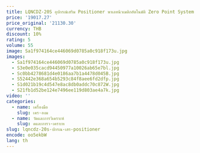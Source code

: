 ```yaml
---
title: LQNCDZ-20S อุปกรณ์เสริม Positioner พาเลทนิวเมติกอัตโนมัติ Zero Point System Locator
price: '19017.27'
price_original: '21130.30'
currency: THB
discount: 10%
rating: 5
volume: 55
image: Sa1f974164ce446069d0785a0c918f173u.jpg
images:
  - Sa1f974164ce446069d0785a0c918f173u.jpg
  - S3e0e035cacd94450977a10026ab65e7bl.jpg
  - Sc0bb4278681d4e0186aa7b1a4478d045B.jpg
  - S52442e368a654b5293c84f8aee6fd2dfp.jpg
  - S1d021b19c4d547e8ac8db0addc70c872W.jpg
  - S21fb1d52be124e7496ee119d803ae4a7k.jpg
video: ''
categories:
  - name: เครื่องมือ
    slug: เคร-องม
  - name: วัดและการวิเคราะห์
    slug: ดและการว-เคราะห
slug: lqncdz-20s-ปกรณ-เสร-positioner
encode: oo5ekbW
lang: th
---
```

  